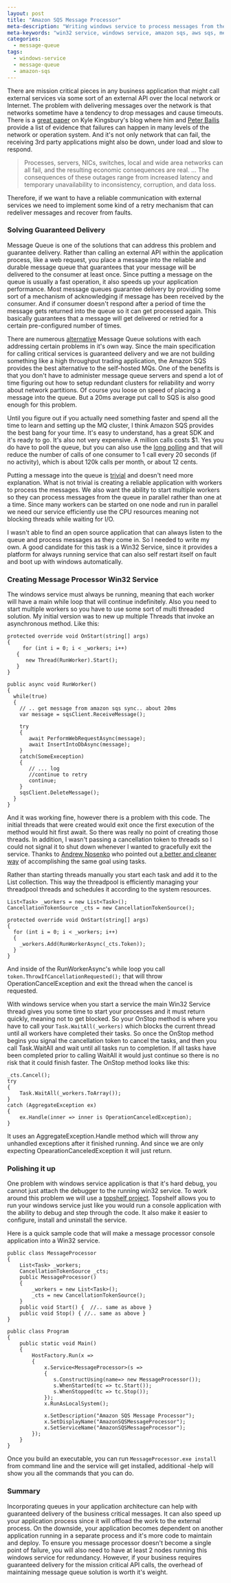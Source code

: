 ```yaml
---
layout: post
title: "Amazon SQS Message Processor"
meta-description: "Writing windows service to process messages from the Amazon SQS."
meta-keywords: "win32 service, windows service, amazon sqs, aws sqs, message queue, guaranteed delivery, asynchronous http calls"
categories: 
  - message-queue
tags:
  - windows-service
  - message-queue
  - amazon-sqs
---
```



There are mission critical pieces in any business application that might call external services via some sort of an external API over the local network or Internet. The problem with delivering messages over the network is that networks sometime have a tendency to drop messages and cause timeouts. There is a [great paper][1] on Kyle Kingsbury's blog where him and [Peter Bailis][2] provide a list of evidence that failures can happen in many levels of the network or operation system. And it's not only network that can fail, the receiving 3rd party applications might also be down, under load and slow to respond.

> Processes, servers, NICs, switches, local and wide area networks can all fail, and the resulting economic consequences are real. ... The consequences of these outages range from increased latency and temporary unavailability to inconsistency, corruption, and data loss.

Therefore, if we want to have a reliable communication with external services we need to implement some kind of a retry mechanism that can redeliver messages and recover from faults.

### Solving Guaranteed Delivery
Message Queue is one of the solutions that can address this problem and guarantee delivery. Rather than calling an external API within the application process, like a web request, you place a message into the reliable and durable message queue that guarantees that your message will be delivered to the consumer at least once. Since putting a message on the queue is usually a fast operation, it also speeds up your application performance. Most message queues guarantee delivery by providing some sort of a mechanism of acknowledging if message has been received by the consumer. And if consumer doesn't respond after a period of time the message gets returned into the queue so it can get processed again. This basically guarantees that a message will get delivered or retried for a certain pre-configured number of times. 

There are numerous [alternative][3] Message Queue solutions with each addressing certain problems in it's own way. Since the main specification for calling critical services is guaranteed delivery and we are not building something like a high throughput trading application, the Amazon SQS provides the best alternative to the self-hosted MQs. One of the benefits is that you don't have to administer message queue servers and spend a lot of time figuring out how to setup redundant clusters for reliability and worry about network partitions. Of course you loose on speed of placing a message into the queue. But a 20ms average put call to SQS is also good enough for this problem.

Until you figure out if you actually need something faster and spend all the time to learn and setting up the MQ cluster, I think Amazon SQS provides the best bang for your time. It's easy to understand, has a great SDK and it's ready to go. It's also not very expensive. A million calls costs $1. Yes you do have to poll the queue, but you can also use the [long polling][4] and that will reduce the number of calls of one consumer to 1 call every 20 seconds (if no activity), which is about 120k calls per month, or about 12 cents.

Putting a message into the queue is [trivial][5] and doesn't need more explanation. What is not trivial is creating a reliable application with workers to process the messages. We also want the ability to start multiple workers so they can process messages from the queue in parallel rather than one at a time. Since many workers can be started on one node and run in parallel we need our service efficiently use the CPU resources meaning not blocking threads while waiting for I/O.

I wasn't able to find an open source application that can always listen to the queue and process messages as they come in. So I needed to write my own. A good candidate for this task is a Win32 Service, since it provides a platform for always running service that can also self restart itself on fault and boot up with windows automatically. 

### Creating Message Processor Win32 Service
The windows service must always be running, meaning that each worker will have a main while loop that will continue indefinitely. Also you need to start multiple workers so you have to use some sort of multi threaded solution. 
My initial version was to new up multiple Threads that invoke an asynchronous method. Like this: 

    protected override void OnStart(string[] args)
    {
         for (int i = 0; i < _workers; i++)
       {
          new Thread(RunWorker).Start();
       }
    }

    public async void RunWorker()
    {
      while(true)
      {
        // .. get message from amazon sqs sync.. about 20ms
        var message = sqsClient.ReceiveMessage();
    
        try
        {
           await PerformWebRequestAsync(message);
           await InsertIntoDbAsync(message);
        }
        catch(SomeExeception)
        {
           // ... log
           //continue to retry
           continue;
        }
        sqsClient.DeleteMessage();
      }
    }

And it was working fine, however there is a problem with this code. The initial threads that were created would exit once the first execution of the method would hit first await. So there was really no point of creating those threads. In addition, I wasn't passing a cancellation token to threads so I could not signal it to shut down whenever I wanted to gracefully exit the service. Thanks to [Andrew Nosenko][6] who pointed out [a better and cleaner way][7] of accomplishing the same goal using tasks.

Rather than starting threads manually you start each task and add it to the List<Task> collection. This way the threadpool is efficiently managing your threadpool threads and schedules it according to the system resources. 

    List<Task> _workers = new List<Task>();
    CancellationTokenSource _cts = new CancellationTokenSource();
    
    protected override void OnStart(string[] args)
    {
      for (int i = 0; i < _workers; i++)
      {
        _workers.Add(RunWorkerAsync(_cts.Token)); 
      }
    }

And inside of the RunWorkerAsync's while loop you call `token.ThrowIfCancellationRequested();`  that will throw OperationCancelException and exit the thread when the cancel is requested. 

With windows service when you start a service the main Win32 Service thread gives you some time to start your processes and it must return quickly, meaning not to get blocked. So your OnStop method is where you have to call your `Task.WaitAll(_workers)` which blocks the current thread until all workers have completed their tasks. So once the OnStop method begins you signal the cancellation token to cancel the tasks, and then you call Task.WaitAll and wait until all tasks run to completion. If all tasks have been completed prior to calling WaitAll it would just continue so there is no risk that it could finish faster. The OnStop method looks like this:

    _cts.Cancel();
    try
    {
        Task.WaitAll(_workers.ToArray()); 
    }
    catch (AggregateException ex) 
    {
        ex.Handle(inner => inner is OperationCanceledException);
    }

It uses an AggregateException.Handle method which will throw any unhandled exceptions after it finished running. And since we are only expecting OpearationCanceledException it will just return. 

### Polishing it up

One problem with windows service application is that it's hard debug, you cannot just attach the debugger to the running win32 service. To work around this problem we will use a [topshelf project][8]. Topshelf allows you to run your windows service just like you would run a console application with the ability to debug and step through the code. It also make it easier to configure, install and uninstall the service. 

Here is a quick sample code that will make a message processor console application into a Win32 service.

    public class MessageProcessor
    {
        List<Task> _workers;
        CancellationTokenSource _cts;
        public MessageProcessor()
        {
            _workers = new List<Task>();
            _cts = new CancellationTokenSource();
        }
        public void Start() {  //.. same as above }
        public void Stop() { //.. same as above }
    }
    
    public class Program
    {
        public static void Main()
        {
            HostFactory.Run(x =>                                 
            {
                x.Service<MessageProcessor>(s =>                        
                {
                   s.ConstructUsing(name=> new MessageProcessor());     
                   s.WhenStarted(tc => tc.Start());              
                   s.WhenStopped(tc => tc.Stop());               
                });
                x.RunAsLocalSystem();                            
    
                x.SetDescription("Amazon SQS Message Processor");        
                x.SetDisplayName("AmazonSQSMessageProcessor");                       
                x.SetServiceName("AmazonSQSMessageProcessor");                       
            });                                                  
        }
    }

Once you build an executable, you can run `MessageProcessor.exe install` from command line and the service will get installed, additional -help will show you all the commands that you can do. 

### Summary

Incorporating queues in your application architecture can help with guaranteed delivery of the business critical messages. It can also speed up your application process since it will offload the work to the external process. On the downside, your application becomes dependent on another application running in a separate process and it's more code to maintain and deploy. To ensure you message processor doesn't become a single point of failure, you will also need to have at least 2 nodes running this windows service for redundancy. However, if your business requires guaranteed delivery for the mission critical API calls, the overhead of maintaining message queue solution is worth it's weight. 


  [1]: http://aphyr.com/posts/288-the-network-is-reliable
  [2]: https://twitter.com/pbailis/
  [3]: http://queues.io/
  [4]: http://docs.aws.amazon.com/AWSSimpleQueueService/latest/SQSDeveloperGuide/sqs-long-polling.html
  [5]: http://docs.aws.amazon.com/AWSSdkDocsNET/latest/DeveloperGuide/send-sqs-message.html
  [6]: http://nozillium.com/
  [7]: http://stackoverflow.com/questions/25001764/always-running-threads-on-windows-service#answer-25009215
  [8]: http://topshelf-project.com/